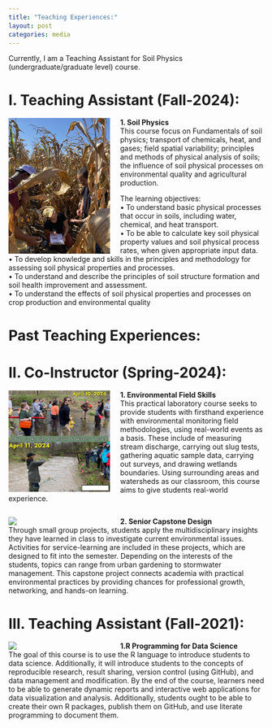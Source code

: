 ```yaml
---
title: "Teaching Experiences:"
layout: post
categories: media
---
```

Currently, I am a Teaching Assistant for Soil Physics (undergraduate/graduate level) course. 

# I. Teaching Assistant (Fall-2024):

<div>
    <img align="left" width="200" src="/File/soilphysics.jpg" style="margin-right: 20px;">
    <p><strong> 1. Soil Physics</strong><br>
This course focus on Fundamentals of soil physics; transport of chemicals, heat, and gases; field spatial
variability; principles and methods of physical analysis of soils; the influence of soil physical processes
on environmental quality and agricultural production.

The learning objectives:<br>
•  To understand basic physical processes that occur in soils, including water, chemical, and heat
transport.<br>
• To be able to calculate key soil physical property values and soil physical process rates, when
given appropriate input data.<br>
• To develop knowledge and skills in the principles and methodology for assessing soil physical
properties and processes.<br>
• To understand and describe the principles of soil structure formation and soil health
improvement and assessment.<br>
• To understand the effects of soil physical properties and processes on crop production and
environmental quality</p>
</div>

# Past Teaching Experiences:

# II. Co-Instructor (Spring-2024):
<div>
    <img align="left" width="200" src="/File/NRES338.png" style="margin-right: 20px;">
    <p><strong>1. Environmental Field Skills</strong><br>
  This practical laboratory course seeks to provide students with firsthand experience with environmental monitoring field methodologies, using real-world events as a basis. These include of measuring stream discharge, carrying out slug tests, gathering aquatic sample data, carrying out surveys, and drawing wetlands boundaries. Using surrounding areas and watersheds as our classroom, this course aims to give students real-world experience.</p>
</div>

<div style="clear:both;"></div>

<div>
    <img align="left" width="200" src="/File/NRES497.PNG" style="margin-right: 20px;">
    <p><strong>2. Senior Capstone Design</strong><br>
    Through small group projects, students apply the multidisciplinary insights they have learned in class to investigate current environmental issues. Activities for service-learning are included in these projects, which are designed to fit into the semester. Depending on the interests of the students, topics can range from urban gardening to stormwater management. This capstone project connects academia with practical environmental practices by providing chances for professional growth, networking, and hands-on learning.</p>
</div>


# III. Teaching Assistant (Fall-2021):
<div>
    <img align="left" width="200" src="/File/R_data.png" style="margin-right: 20px;">
    <p><strong> 1.R Programming for Data Science</strong><br>
  The goal of this course is to use the R language to introduce students to data science. Additionally, it will introduce students to the concepts of reproducible research, result sharing, version control (using GitHub), and data management and modification. By the end of the course, learners need to be able to generate dynamic reports and interactive web applications for data visualization and analysis. Additionally, students ought to be able to create their own R packages, publish them on GitHub, and use literate programming to document them.</p>
</div>


